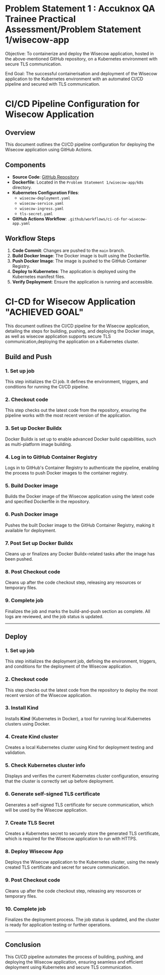 # Problem Statement 1 : Accuknox QA Trainee Practical Assessment/Problem Statement 1/wisecow-app
Objective: To containerize and deploy the Wisecow application, hosted in the above-mentioned GitHub repository, on a Kubernetes environment with secure TLS communication.

End Goal: The successful containerisation and deployment of the Wisecow
application to the Kubernetes environment with an automated CI/CD pipeline and
secured with TLS communication.

# CI/CD Pipeline Configuration for Wisecow Application

## Overview
This document outlines the CI/CD pipeline configuration for deploying the Wisecow application using GitHub Actions.

## Components
- **Source Code**: [GitHub Repository](https://github.com/nyrahul/wisecow)
- **Dockerfile**: Located in the `Problem Statement 1/wisecow-app/k8s` directory.
- **Kubernetes Configuration Files**:
  - `wisecow-deployment.yaml`
  - `wisecow-service.yaml`
  - `wisecow-ingress.yaml`
  - `tls-secret.yaml`
- **GitHub Actions Workflow**: `.github/workflows/ci-cd-for-wisecow-app.yaml`

## Workflow Steps
1. **Code Commit**: Changes are pushed to the `main` branch.
2. **Build Docker Image**: The Docker image is built using the Dockerfile.
3. **Push Docker Image**: The image is pushed to the GitHub Container Registry.
4. **Deploy to Kubernetes**: The application is deployed using the Kubernetes manifest files.
5. **Verify Deployment**: Ensure the application is running and accessible.


# CI-CD for Wisecow Application "ACHIEVED GOAL"

This document outlines the CI/CD pipeline for the Wisecow application, detailing the steps for building, pushing, and deploying the Docker image, as well as  wisecow application supports secure TLS communication,deploying the application on a Kubernetes cluster.

## Build and Push

### 1. Set up job
This step initializes the CI job. It defines the environment, triggers, and conditions for running the CI/CD pipeline.

### 2. Checkout code
This step checks out the latest code from the repository, ensuring the pipeline works with the most recent version of the application.

### 3. Set up Docker Buildx
Docker Buildx is set up to enable advanced Docker build capabilities, such as multi-platform image building.

### 4. Log in to GitHub Container Registry
Logs in to GitHub's Container Registry to authenticate the pipeline, enabling the process to push Docker images to the container registry.

### 5. Build Docker image
Builds the Docker image of the Wisecow application using the latest code and specified Dockerfile in the repository.

### 6. Push Docker image
Pushes the built Docker image to the GitHub Container Registry, making it available for deployment.

### 7. Post Set up Docker Buildx
Cleans up or finalizes any Docker Buildx-related tasks after the image has been pushed.

### 8. Post Checkout code
Cleans up after the code checkout step, releasing any resources or temporary files.

### 9. Complete job
Finalizes the job and marks the build-and-push section as complete. All logs are reviewed, and the job status is updated.

---

## Deploy

### 1. Set up job
This step initializes the deployment job, defining the environment, triggers, and conditions for the deployment of the Wisecow application.

### 2. Checkout code
This step checks out the latest code from the repository to deploy the most recent version of the Wisecow application.

### 3. Install Kind
Installs **Kind** (Kubernetes in Docker), a tool for running local Kubernetes clusters using Docker.

### 4. Create Kind cluster
Creates a local Kubernetes cluster using Kind for deployment testing and validation.

### 5. Check Kubernetes cluster info
Displays and verifies the current Kubernetes cluster configuration, ensuring that the cluster is correctly set up before deployment.

### 6. Generate self-signed TLS certificate
Generates a self-signed TLS certificate for secure communication, which will be used by the Wisecow application.

### 7. Create TLS Secret
Creates a Kubernetes secret to securely store the generated TLS certificate, which is required for the Wisecow application to run with HTTPS.

### 8. Deploy Wisecow App
Deploys the Wisecow application to the Kubernetes cluster, using the newly created TLS certificate and secret for secure communication.

### 9. Post Checkout code
Cleans up after the code checkout step, releasing any resources or temporary files.

### 10. Complete job
Finalizes the deployment process. The job status is updated, and the cluster is ready for application testing or further operations.

---

## Conclusion

This CI/CD pipeline automates the process of building, pushing, and deploying the Wisecow application, ensuring seamless and efficient deployment using Kubernetes and secure TLS communication.
